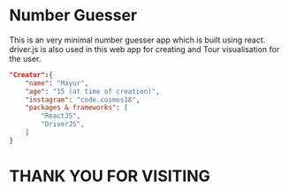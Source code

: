 # Number Guesser

This is an very minimal number guesser app which is built using react. driver.js is also used in this web app for creating and Tour visualisation for the user.

```JSON
"Creator":{
    "name": "Mayur",
    "age": "15 (at time of creation)",
    "instagram": "code.cosmos18",
    "packages & frameworks": [
        "ReactJS",
        "DriverJS",
    ]
}
```

# THANK YOU FOR VISITING
